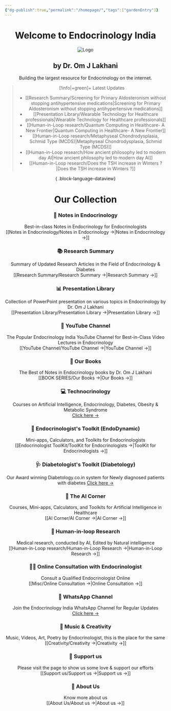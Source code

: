 ```yaml
---
{"dg-publish":true,"permalink":"/homepage/","tags":["gardenEntry"]}
---
```


<script data-goatcounter="https://endocrinologyindia.goatcounter.com/count" async src="//gc.zgo.at/count.js"></script>
<div align="center">

# Welcome to Endocrinology India

<img src="https://i.ibb.co/JzPf1hX/Black-White-Circle-Bee-Icon-Food-Logo.png" alt="Logo" />

## by Dr. Om J Lakhani

Building the largest resource for Endocrinology on the internet. 

> [!info|+green]+ Latest Updates
>  - [[Research Summary/Screening for Primary Aldosteronism without stopping antihypertensive medications\|Screening for Primary Aldosteronism without stopping antihypertensive medications]]
> - [[Presentation Library/Wearable Technology for Healthcare professionals\|Wearable Technology for Healthcare professionals]]
> - [[Human-in-Loop research/Quantum Computing in Healthcare- A New Frontier\|Quantum Computing in Healthcare- A New Frontier]]
> - [[Human-in-Loop research/Metaphyseal Chondrodysplasia, Schmid Type (MCDS)\|Metaphyseal Chondrodysplasia, Schmid Type (MCDS)]]
> - [[Human-in-Loop research/How ancient philosophy led to modern day AI\|How ancient philosophy led to modern day AI]]
> - [[Human-in-Loop research/Does the TSH increase in Winters ?\|Does the TSH increase in Winters ?]]
> 
{ .block-language-dataview}



# Our Collection

### 📝 Notes in Endocrinology
Best-in-class Notes in Endocrinology for Endocrinologists  
[[Notes in Endocrinology/Notes in Endocrinology →\|Notes in Endocrinology →]]

### 📚 Research Summary 
Summary of Updated Research Articles in the Field of Endocrinology & Diabetes  
[[Research Summary/Research Summary →\|Research Summary →]]

### 📊 Presentation Library 
Collection of PowerPoint presentation on various topics in Endocrinology by Dr. Om J Lakhani  
[[Presentation Library/Presentation Library →\|Presentation Library →]]

### 🎥 YouTube Channel
The Popular Endocrinology India YouTube Channel for Best-in-Class Video Lectures in Endocrinology  
[[YouTube Channel/YouTube Channel →\|YouTube Channel →]]

### 📕 Our Books
The Best of Notes in Endocrinology books by Dr. Om J Lakhani  
[[BOOK SERIES/Our Books →\|Our Books →]]

### 💻 Technocrinology
Courses on Artificial Intelligence, Endocrinology, Diabetes, Obesity & Metabolic Syndrome  
[Click here →](https://technocrinology.thinkific.com/)

### 🔧 Endocrinologist's Toolkit (EndoDynamic)
Mini-apps, Calculators, and Toolkits for Endocrinologists  
[[Endocrinologist ToolKit/ToolKit for Endocrinologists →\|ToolKit for Endocrinologists →]]

### 🩺 Diabetologist's Toolkit (Diabetology)
Our Award winning Diabetology.co.in system for Newly diagnosed patients with diabetes 
[Click here →](https://diabetology.co.in/)

### 🤖 The AI Corner
Courses, Mini-apps, Calculators, and Toolkits for Artificial Intelligence in Healthcare  
[[AI Corner/AI Corner →\|AI Corner →]]

### 🔁 Human-in-loop Research
Medical research, conducted by AI, Edited by Natural intelligence  
[[Human-in-Loop research/Human-in-Loop Research →\|Human-in-Loop Research →]]

### 👨‍⚕️ Online Consultation with Endocrinologist
Consult a Qualified Endocrinologist Online  
[[Misc/Online Consultation →\|Online Consultation →]]

### 📱 WhatsApp Channel
Join the Endocrinology India WhatsApp Channel for Regular Updates  
[Click here →](https://whatsapp.com/channel/0029VaFyQnfHbFUz0LVdBO3h)

### 🎸 Music & Creativity
Music, Videos, Art, Poetry by Endocrinologist, this is the place for the same 
[[Creativity/Creativity →\|Creativity →]]



### 🤝 Support us
Please visit the page to show us some love & support our efforts   
[[Support us/Support us →\|Support us →]]

### 👥 About Us
Know more about us   
[[About Us/About us →\|About us →]]

</div>


